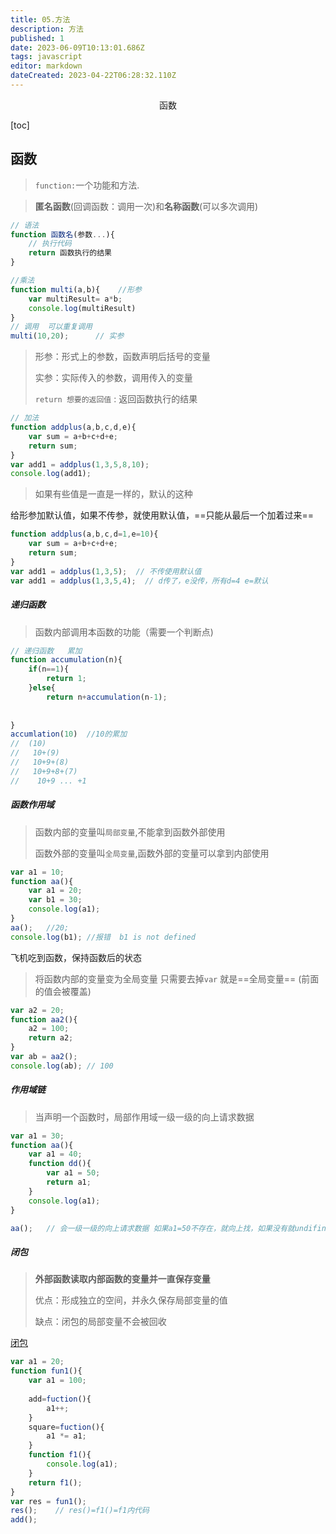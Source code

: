 ```yaml
---
title: 05.方法
description: 方法
published: 1
date: 2023-06-09T10:13:01.686Z
tags: javascript
editor: markdown
dateCreated: 2023-04-22T06:28:32.110Z
---
```


<center>函数</center>

[toc]

## 函数

> `function:`一个功能和方法.

> **匿名函数**(回调函数：调用一次)和**名称函数**(可以多次调用)

```js
// 语法
function 函数名(参数...){
    // 执行代码
    return 函数执行的结果
}
```

```js
//乘法 
function multi(a,b){    //形参
   	var multiResult= a*b; 
    console.log(multiResult)
}
// 调用  可以重复调用
multi(10,20);      // 实参
```

> 形参：形式上的参数，函数声明后括号的变量
>
> 实参：实际传入的参数，调用传入的变量
>
> `return 想要的返回值` : 返回函数执行的结果

```js
// 加法
function addplus(a,b,c,d,e){
    var sum = a+b+c+d+e;
    return sum;
}
var add1 = addplus(1,3,5,8,10);
console.log(add1);
```

> 如果有些值是一直是一样的，默认的这种

给形参加默认值，如果不传参，就使用默认值，==只能从最后一个加着过来==

```js
function addplus(a,b,c,d=1,e=10){
    var sum = a+b+c+d+e;
    return sum;
}
var add1 = addplus(1,3,5);  // 不传使用默认值
var add1 = addplus(1,3,5,4);  // d传了，e没传，所有d=4 e=默认
```



##### 递归函数

> 函数内部调用本函数的功能（需要一个判断点)

```js
// 递归函数   累加
function accumulation(n){
    if(n==1){
        return 1;
    }else{
        return n+accumulation(n-1);
    
    
} 
accumlation(10)  //10的累加
//  (10)
//   10+(9)
//   10+9+(8)
//   10+9+8+(7)
//    10+9 ... +1
```



##### 函数作用域

> 函数内部的变量叫`局部变量`,不能拿到函数外部使用
>
> 函数外部的变量叫`全局变量`,函数外部的变量可以拿到内部使用

```js
var a1 = 10;
function aa(){
    var a1 = 20;
    var b1 = 30;
    console.log(a1);
}
aa();   //20; 
console.log(b1); //报错  b1 is not defined
```

飞机吃到函数，保持函数后的状态

> 将函数内部的变量变为全局变量   只需要去掉`var` 就是==全局变量== (前面的值会被覆盖)

```js
var a2 = 20;
function aa2(){
    a2 = 100;
   	return a2;
}
var ab = aa2();
console.log(ab); // 100
```



##### 作用域链

> 当声明一个函数时，局部作用域一级一级的向上请求数据

```js
var a1 = 30;
function aa(){
    var a1 = 40;
    function dd(){
        var a1 = 50;
        return a1;
    }
    console.log(a1);  
}

aa();   // 会一级一级的向上请求数据 如果a1=50不存在，就向上找，如果没有就undifin
```



##### 闭包

> **外部函数读取内部函数的变量并一直保存变量**
>
> 优点：形成独立的空间，并永久保存局部变量的值
>
> 缺点：闭包的局部变量不会被回收

[闭包](https://www.ruanyifeng.com/blog/2009/08/learning_javascript_closures.html)

```js
var a1 = 20;
function fun1(){
    var a1 = 100;
    
    add=fuction(){
        a1++;
    }
    square=fuction(){
        a1 *= a1;
    }
    function f1(){
        console.log(a1);
    }
    return f1();
}
var res = fun1();
res();    // res()=f1()=f1内代码
add();
```
